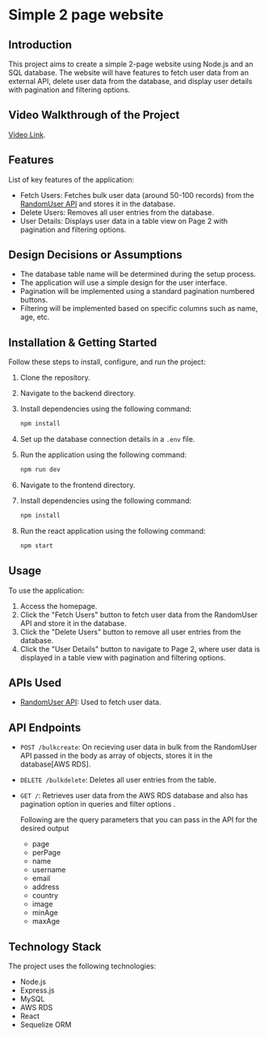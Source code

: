 # Simple 2 page website

## Introduction
This project aims to create a simple 2-page website using Node.js and an SQL database. The website will have features to fetch user data from an external API, delete user data from the database, and display user details with pagination and filtering options.

## Video Walkthrough of the Project
[Video Link](https://drive.google.com/drive/folders/1eOQ3RrUH9AO7zbEf5oEMKbbSmapIfPX-?usp=sharing).

## Features
List of key features of the application:

- Fetch Users: Fetches bulk user data (around 50-100 records) from the [RandomUser API](https://randomuser.me/) and stores it in the database.
- Delete Users: Removes all user entries from the database.
- User Details: Displays user data in a table view on Page 2 with pagination and filtering options.

## Design Decisions or Assumptions
- The database table name will be determined during the setup process.
- The application will use a simple design for the user interface.
- Pagination will be implemented using a standard pagination numbered buttons.
- Filtering will be implemented based on specific columns such as name, age, etc.

## Installation & Getting Started
Follow these steps to install, configure, and run the project:

1. Clone the repository.
2. Navigate to the backend  directory.
3. Install dependencies using the following command:
   
   ```bash
   npm install
   ```

4. Set up the database connection details in a `.env` file.
5. Run the application using the following command:
   
   ```bash
   npm run dev 
   ```
6.  Navigate to the frontend  directory.
7. Install dependencies using the following command:
   
   ```bash
   npm install
   ```
8. Run the react application using the following command:
   
   ```bash
   npm start
   ```

## Usage
To use the application:

1. Access the homepage.
2. Click the "Fetch Users" button to fetch user data from the RandomUser API and store it in the database.
3. Click the "Delete Users" button to remove all user entries from the database.
4. Click the "User Details" button to navigate to Page 2, where user data is displayed in a table view with pagination and filtering options.

## APIs Used
- [RandomUser API](https://randomuser.me/): Used to fetch user data.

## API Endpoints
- `POST /bulkcreate`: On recieving user data in bulk from the RandomUser API passed in the body as array of objects, stores it in the database[AWS RDS].
- `DELETE /bulkdelete`: Deletes all user entries from the table.
- `GET /`: Retrieves user data from the AWS RDS database and also has pagination option in queries and filter options .

    Following are the query parameters that you can pass in the API for the desired output
    -  page
    - perPage
    - name
    - username
    - email
    - address
    - country
    - image
    - minAge
    - maxAge

## Technology Stack
The project uses the following technologies:

- Node.js
- Express.js
- MySQL
- AWS RDS
- React
- Sequelize ORM
